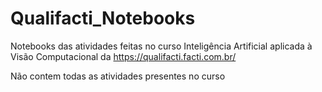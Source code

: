 # Qualifacti_Notebooks
Notebooks das atividades feitas no curso Inteligência Artificial aplicada à Visão Computacional da https://qualifacti.facti.com.br/

Não contem todas as atividades presentes no curso 

